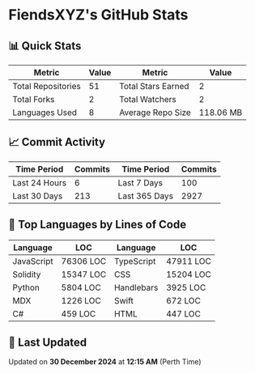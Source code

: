 # FiendsXYZ's GitHub Stats

## 📊 Quick Stats

| Metric               | Value       | Metric               | Value       |
|----------------------|-------------|----------------------|-------------|
| Total Repositories   | 51 | Total Stars Earned   | 2 |
| Total Forks          | 2 | Total Watchers       | 2 |
| Languages Used       | 8 | Average Repo Size    | 118.06 MB |

## 📈 Commit Activity

| Time Period      | Commits      | Time Period      | Commits      |
|------------------|--------------|------------------|--------------|
| Last 24 Hours    | 6 | Last 7 Days      | 100 |
| Last 30 Days     | 213 | Last 365 Days    | 2927 |

## 📝 Top Languages by Lines of Code

| Language       | LOC        | Language       | LOC        |
|----------------|------------|----------------|------------|
| JavaScript       | 76306 LOC  | TypeScript       | 47911 LOC  |
| Solidity       | 15347 LOC  | CSS       | 15204 LOC  |
| Python       | 5804 LOC  | Handlebars       | 3925 LOC  |
| MDX       | 1226 LOC  | Swift       | 672 LOC  |
| C#       | 459 LOC  | HTML       | 447 LOC  |

## 📅 Last Updated

Updated on **30 December 2024** at **12:15 AM** (Perth Time)
